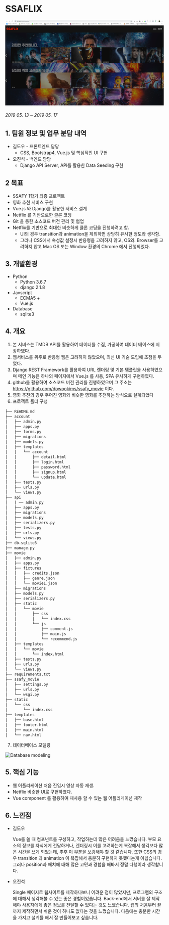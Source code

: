 #  SSAFLIX

![Main](./image.png)
###### 2019 05. 13 ~ 2019 05. 17
## 1. 팀원 정보 및 업무 분담 내역

* 김도우 - 프론트엔드 담당
  * CSS, Bootstrap4, Vue.js 및 핵심적인 UI 구현
* 오진석 - 백엔드 담당
  * Django API Server, API를 활용한 Data Seeding 구현



## 2 목표

* SSAFY 1학기 최종 프로젝트
* 영화 추천 서비스 구현
* Vue.js 와 Django를 활용한 서비스 설계
* Netflix 를 기반으로한 클론 코딩
* Git 을 통한 소스코드 버전 관리 및 협업
* Netflix를 기반으로 최대한 비슷하게 클론 코딩을 진행하려고 함.
  * UI의 경우 transition과 animation을 제외하면 상당히 유사한 정도라 생각함.
  * 그러나 CSS에서 속성값 설정시 반응형을 고려하지 않고, OS와. Browser를 고려하지 않고 Mac OS 또는 Window 환경의 Chrome 에서 진행되었다.



## 3. 개발환경

* Python
  * Python 3.6.7
  * django 2.1.8
* Javscript
  * ECMA5 +
  * Vue.js
* Database
  * sqlite3

## 4. 개요

1. 본 서비스는 TMDB API를 활용하여 데이터를 수집, 가공하여 데이터 베이스에 저장하였다.
2. 웹서비스를 위주로 반응형 웹은 고려하지 않았으며, 최신 UI 기술 도입에 초점을 두었다.
3. Django REST Framework를 활용하여 URL 렌더링 및 기본 템플릿을 사용하였으며 메인 기능은 하나의 페이지에서 Vue.js 를 사용, SPA 유사하게 구현하였다.
4. github를 활용하여 소스코드 버전 관리를 진행하였으며 그 주소는 <https://github.com/dowookims/ssafy_movie> 이다.
5. 영화 추천의 경우 주어진 영화와 비슷한 영화를 추천하는 방식으로 설계되었다
6. 프로젝트 폴더 구성

```
├── README.md
├── account
│   ├── admin.py
│   ├── apps.py
│   ├── forms.py
│   ├── migrations
│   ├── models.py
│   ├── templates
│   │   └── account
│   │       ├── detail.html
│   │       ├── login.html
│   │       ├── password.html
│   │       ├── signup.html
│   │       └── update.html
│   ├── tests.py
│   ├── urls.py
│   └── views.py
├── api
│   | ── admin.py
│   ├── apps.py
│   ├── migrations
│   ├── models.py
│   ├── serializers.py
│   ├── tests.py
│   ├── urls.py
│   └── views.py
├── db.sqlite3
├── manage.py
├── movie
│   ├── admin.py
│   ├── apps.py
│   ├── fixtures
│   │   ├── credits.json
│   │   ├── genre.json
│   │   └── movie1.json
│   ├── migrations
│   ├── models.py
│   ├── serializers.py
│   ├── static
│   │   └── movie
│   │       ├── css
│   │       │   └── index.css
│   │       └── js
│   │           ├── comment.js
│   │           ├── main.js
│   │           └── recommend.js
│   ├── templates
│   │   └── movie
│   │       └── index.html
│   ├── tests.py
│   ├── urls.py
│   └── views.py
├── requirements.txt
├── ssafy_movie
│   ├── settings.py
│   ├── urls.py
│   └── wsgi.py
├── static
│   └── css
│       └── index.css
├── templates
│   ├── base.html
│   ├── footer.html
│   ├── main.html
│   └── nav.html

```

7. 데이터베이스 모델링

![Database modeling](/Users/douglas/Documents/ssafy_movie/MovieRecommend_20190517_04_08.png)

## 5. 핵심 기능

* 웹 어플리케이션 처음 진입시 영상 자동 재생.
* Netflix 비슷한 UI로 구현하였다.
* Vue component 를 활용하여 재사용 할 수 있는 웹 어플리케이션 제작

## 6. 느낀점

* 김도우

  Vue를 쓸 때 컴포넌트를 구성하고, 작업하는데 많은 어려움을 느꼈습니다. 부모 요소의 정보를 자식에게 전달하거나, 렌더링시 이를 고려하는게 복잡해서 생각보다 많은 시간을 쓰게 되었는데, 추후 이 부분을 보강해야 할 것 같습니다. 또한 CSS의 경우 transition 과 animation 이 복잡해서 충분히 구현하지 못했다는게 아쉽습니다. 그러나 position과 배치에 대해 많은 고민과 경험을 해봐서 정말 다행이라 생각합니다.

* 오진석

  Single 페이지로 웹사이트를 제작하다보니 어려운 점이 많았지만, 프로그램의 구조에 대해서 생각해볼 수 있는 좋은 경험이었습니다. Back-end에서 서버를 잘 제작해야 사용자에게 좋은 정보를 전달할 수 있다는 것도 느꼈습니다. 웹의 처음부터 끝까지 제작하면서 쉬운 것이 하나도 없다는 것을 느꼈습니다. 다음에는 충분한 시간을 가지고 설계를 해서 잘 만들어보고 싶습니다.
